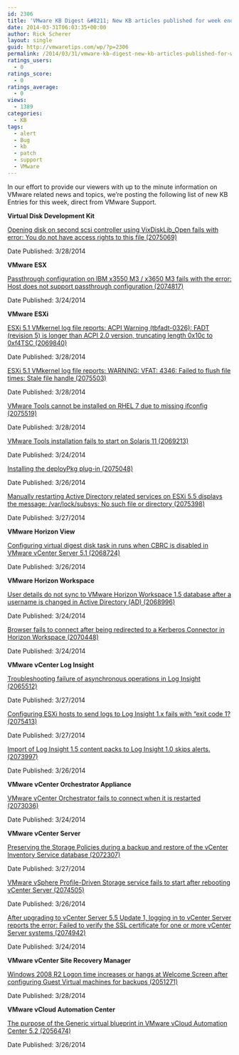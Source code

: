 ```yaml
---
id: 2306
title: 'VMware KB Digest &#8211; New KB articles published for week ending 3/29/14'
date: 2014-03-31T06:03:35+00:00
author: Rick Scherer
layout: single
guid: http://vmwaretips.com/wp/?p=2306
permalink: /2014/03/31/vmware-kb-digest-new-kb-articles-published-for-week-ending-32914/
ratings_users:
  - 0
ratings_score:
  - 0
ratings_average:
  - 0
views:
  - 1389
categories:
  - KB
tags:
  - alert
  - Bug
  - kb
  - patch
  - support
  - VMware
---
```

In our effort to provide our viewers with up to the minute information on VMware related news and topics, we&#8217;re posting the following list of new KB Entries for this week, direct from VMware Support.

<!--more-->

**Virtual Disk Development Kit**
  
[Opening disk on second scsi controller using VixDiskLib_Open fails with error: You do not have access rights to this file (2075069)](http://bit.ly/1jreino)
  
Date Published: 3/28/2014

**VMware ESX**
  
[Passthrough configuration on IBM x3550 M3 / x3650 M3 fails with the error: Host does not support passthrough configuration (2074817)](http://bit.ly/1fFW10W)
  
Date Published: 3/24/2014

**VMware ESXi**
  
[ESXi 5.1 VMkernel log file reports: ACPI Warning (tbfadt-0326): FADT (revision 5) is longer than ACPI 2.0 version, truncating length 0x10c to 0xf4TSC (2069840)](http://bit.ly/1jrefI7)
  
Date Published: 3/28/2014
  
[ESXi 5.1 VMkernel log file reports: WARNING: VFAT: 4346: Failed to flush file times: Stale file handle (2075503)](http://bit.ly/1fFW10Z)
  
Date Published: 3/28/2014
  
[VMware Tools cannot be installed on RHEL 7 due to missing ifconfig (2075519)](http://bit.ly/1jrefI8)
  
Date Published: 3/28/2014
  
[VMware Tools installation fails to start on Solaris 11 (2069213)](http://bit.ly/1jreint)
  
Date Published: 3/24/2014
  
[Installing the deployPkg plug-in (2075048)](http://bit.ly/1jreiDG)
  
Date Published: 3/26/2014
  
[Manually restarting Active Directory related services on ESXi 5.5 displays the message: /var/lock/subsys: No such file or directory (2075398)](http://bit.ly/1fFW2Sl)
  
Date Published: 3/27/2014

**VMware Horizon View**
  
[Configuring virtual digest disk task in runs when CBRC is disabled in VMware vCenter Server 5.1 (2068724)](http://bit.ly/1jrefI9)
  
Date Published: 3/26/2014

**VMware Horizon Workspace**
  
[User details do not sync to VMware Horizon Workspace 1.5 database after a username is changed in Active Directory (AD) (2068996)](http://bit.ly/1fFW2Sq)
  
Date Published: 3/24/2014
  
[Browser fails to connect after being redirected to a Kerberos Connector in Horizon Workspace (2070448)](http://bit.ly/1jreiDM)
  
Date Published: 3/24/2014

**VMware vCenter Log Insight**
  
[Troubleshooting failure of asynchronous operations in Log Insight (2065512)](http://bit.ly/1fFW2Sr)
  
Date Published: 3/27/2014
  
[Configuring ESXi hosts to send logs to Log Insight 1.x fails with “exit code 1? (2075413)](http://bit.ly/1jrefIj)
  
Date Published: 3/27/2014
  
[Import of Log Insight 1.5 content packs to Log Insight 1.0 skips alerts. (2073997)](http://bit.ly/1fFW2Ss)
  
Date Published: 3/26/2014

**VMware vCenter Orchestrator Appliance**
  
[VMware vCenter Orchestrator fails to connect when it is restarted (2073036)](http://bit.ly/1jreiDQ)
  
Date Published: 3/24/2014

**VMware vCenter Server**
  
[Preserving the Storage Policies during a backup and restore of the vCenter Inventory Service database (2072307)](http://bit.ly/1fFW2St)
  
Date Published: 3/27/2014
  
[VMware vSphere Profile-Driven Storage service fails to start after rebooting vCenter Server (2074505)](http://bit.ly/1jrefYH)
  
Date Published: 3/26/2014
  
[After upgrading to vCenter Server 5.5 Update 1, logging in to vCenter Server reports the error: Failed to verify the SSL certificate for one or more vCenter Server systems (2074942)](http://bit.ly/1fFW2Sw)
  
Date Published: 3/24/2014

**VMware vCenter Site Recovery Manager**
  
[Windows 2008 R2 Logon time increases or hangs at Welcome Screen after configuring Guest Virtual machines for backups (2051271)](http://bit.ly/1fFW1hr)
  
Date Published: 3/28/2014

**VMware vCloud Automation Center**
  
[The purpose of the Generic virtual blueprint in VMware vCloud Automation Center 5.2 (2056474)](http://bit.ly/1jregf2)
  
Date Published: 3/26/2014